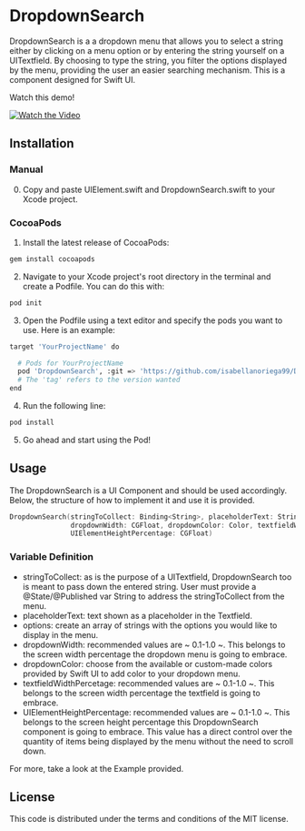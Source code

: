 # DropdownSearch
DropdownSearch is a a dropdown menu that allows you to select a string either by clicking on a menu option or
by entering the string yourself on a UITextfield. By choosing to type the string, you filter the options 
displayed by the menu, providing the user an easier searching mechanism. This is a component designed for
Swift UI.

Watch this demo!


[![Watch the Video](https://img.youtube.com/vi/mHPsp_CRvEA/0.jpg)](https://www.youtube.com/watch?v=mHPsp_CRvEA)

## Installation

### Manual
0. Copy and paste UIElement.swift and DropdownSearch.swift to your Xcode project.

### CocoaPods
1. Install the latest release of CocoaPods:
```bash
gem install cocoapods
```
2. Navigate to your Xcode project's root directory in the terminal and create a
   Podfile. You can do this with:
```bash
pod init
```
3. Open the Podfile using a text editor and specify the pods you want to use. Here is an
   example:
```bash
target 'YourProjectName' do

  # Pods for YourProjectName
  pod 'DropdownSearch', :git => 'https://github.com/isabellanoriega99/DropdownSearch.git', :tag => '1.0.0'
  # The 'tag' refers to the version wanted
end
```
4. Run the following line:
```bash
pod install
```
5. Go ahead and start using the Pod!

## Usage
The DropdownSearch is a UI Component and should be used accordingly. Below, the structure of how to implement it
and use it is provided.
```swift
DropdownSearch(stringToCollect: Binding<String>, placeholderText: String, options: [String],
               dropdownWidth: CGFloat, dropdownColor: Color, textfieldWidthPercentage: CGFloat,
               UIElementHeightPercentage: CGFloat)
```

### Variable Definition
- stringToCollect: as is the purpose of a UITextfield, DropdownSearch too is meant to pass down the entered
  string. User must provide a @State/@Published var String to address the stringToCollect from the menu.
- placeholderText: text shown as a placeholder in the Textfield.
- options: create an array of strings with the options you would like to display in the menu.
- dropdownWidth: recommended values are ~ 0.1-1.0 ~. This belongs to the screen width percentage the dropdown
  menu is going to embrace.
- dropdownColor: choose from the available or custom-made colors provided by Swift UI to add color to your
  dropdown menu.
- textfieldWidthPercetage: recommended values are ~ 0.1-1.0 ~. This belongs to the screen width percentage the
  textfield is going to embrace.
- UIElementHeightPercentage: recommended values are ~ 0.1-1.0 ~. This belongs to the screen height percentage
  this DropdownSearch component is going to embrace. This value has a direct control over the quantity of
  items being displayed by the menu without the need to scroll down.

For more, take a look at the Example provided. 

## License
This code is distributed under the terms and conditions of the MIT license.
